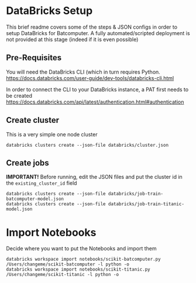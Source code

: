 # DataBricks Setup
This brief readme covers some of the steps & JSON configs in order to setup DataBricks for Batcomputer. A fully automated/scripted deployment is not provided at this stage (indeed if it is even possible)

## Pre-Requisites
You will need the DataBricks CLI (which in turn requires Python. https://docs.databricks.com/user-guide/dev-tools/databricks-cli.html  

In order to connect the CLI to your DataBricks instance, a PAT first needs to be created https://docs.databricks.com/api/latest/authentication.html#authentication


## Create cluster
This is a very simple one node cluster
```
databricks clusters create --json-file databricks/cluster.json
```


## Create jobs
 **IMPORTANT!** Before running, edit the JSON files and put the cluster id in the `existing_cluster_id` field
```
databricks clusters create --json-file databricks/job-train-batcomputer-model.json
databricks clusters create --json-file databricks/job-train-titanic-model.json
```


# Import Notebooks
Decide where you want to put the Notebooks and import them
```
databricks workspace import notebooks/scikit-batcomputer.py /Users/changeme/scikit-batcomputer -l python -o
databricks workspace import notebooks/scikit-titanic.py /Users/changeme/scikit-titanic -l python -o
```